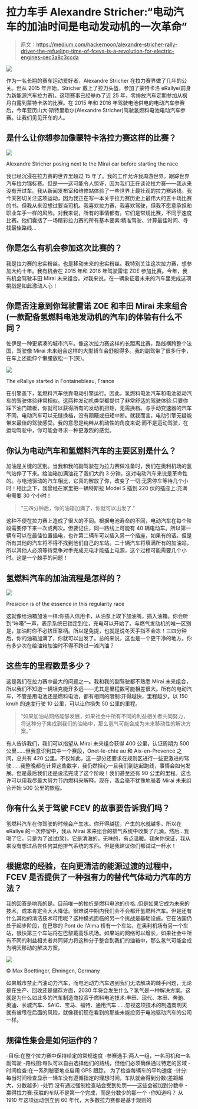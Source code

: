 # 拉力车手 Alexandre Stricher:“电动汽车的加油时间是电动发动机的一次革命”

> 原文：<https://medium.com/hackernoon/alexandre-stricher-rally-driver-the-refueling-time-of-fcevs-is-a-revolution-for-electric-engines-cec3a8c3ccda>

![](img/2729d8f2d9a1ca1fd336e3bca6610cf3.png)

作为一名长期的赛车运动爱好者，Alexandre Stricher 在拉力赛界做了几年的公关。但从 2015 年开始，Stricher 戴上了拉力头盔，参加了蒙特卡洛 eRallye(前身为新能源汽车拉力赛)。这项赛事已经举办了近 25 年，零排放汽车定期参加从枫丹白露到蒙特卡洛的比赛。在 2015 年和 2016 年驾驶电池供电的电动汽车参赛后，今年亚历山大·斯特里歇尔(Alexandre Stricher)驾驶氢燃料电池电动汽车参赛。让我们见见开车的人。

## **是什么让你想参加像蒙特卡洛拉力赛这样的比赛？**

![](img/f1fcd097c051d704c18f8a9776e3461d.png)

Alexandre Stricher posing next to the Mirai car before starting the race

我已经沉浸在拉力赛的世界里超过 15 年了。我的工作允许我周游世界，跟踪世界汽车拉力锦标赛。但是——这可能令人惊讶，因为我们正在谈论拉力赛——我从来没有开过车。我从新闻发布室和维修站体验了一些世界上最壮观的拉力赛路线。我今天密切关注这项运动，因为我正在写一本关于拉力赛历史上最伟大的五十场比赛的书。但我从来没想过要当司机。我喜欢拉力赛，我喜欢驾驶，但我不愿意承担和职业车手一样的风险。对我来说，所有的事情都有。它们是常规比赛，不同于速度比赛。他们囊括了一场精彩拉力赛的所有基本要素:精准驾驶、计算最佳时间、寻找最佳路线…

## **你是怎么有机会参加这次比赛的？**

我是拉力赛的忠实粉丝，也是移动未来的忠实粉丝。我特别关注这次拉力赛，想参加大约十年。我有机会在 2015 年和 2016 年驾驶雷诺 ZOE 参加比赛。今年，我有机会驾驶丰田 Mirai 未来组合。对我来说，在一辆象征着未来的汽车里完成这项挑战是如此激动人心！

## **你是否注意到你驾驶雷诺 ZOE 和丰田 Mirai 未来组合(一款配备氢燃料电池发动机的汽车)的体验有什么不同？**

佐伊是一种更紧凑的城市汽车。像这次拉力赛这样的长距离比赛，路线横跨整个法国，驾驶像 Mirai 未来组合这样的大型轿车会舒服得多。我的副驾带了很多行李，在车上还能伸个懒腰放松一下(笑)。

![](img/db6cea18eb905e7303c8eb7af0779929.png)

The eRallye started in Fontainebleau, France

在引擎盖下，氢燃料汽车依靠电动引擎运行。因此，氢燃料电池汽车和电池驱动汽车的驾驶体验非常相似。这两种发动机类型都提供了非常舒适的驾驶体验:只要你踩下油门踏板，你就可以获得所有的发动机扭矩，无需换档。与手动变速器的汽车不同，电动汽车可以无缝换档，没有颠簸或扭矩中断。就我而言，电动引擎无疑能带来最佳的驾驶感受。我的意思是纯粹从机动性的角度来说:而不是运动驾驶，在运动驾驶中，你可能会寻求一种更激烈的感觉。

## 你认为电动汽车和氢燃料汽车的主要区别是什么？

加油是关键的区别。当我和我的副驾驶在为拉力赛做准备时，我们在奥利机场的氢气站停了下来。给油箱加满油花了我们大约 3 分钟。这对电动汽车来说是革命性的。与电池驱动的汽车相比，它真的解放了你，改变了一切:无需停车等待几个小时！相比之下，我曾经在家里把一辆特斯拉 Model S 插到 220 伏的插座上:充满电需要 30 个小时！

> "三四分钟后，你的油箱加满了，你就可以出发了."

这种不便在拉力赛上造成了很大的不同。根据电池寿命的不同，电动汽车在每个阶段需要停下来一次或两次。但要记住，同一路线上可能有 40 辆电动车。所以第一辆车可以在最佳位置插电，也许第二辆车可以插入另一个插座，如果有的话。但是所有其他的汽车将不得不找到他们自己的车站。二十辆汽车将填满所有的加油站，所以其他人必须等待竞争对手完成充电才能插上电源，这个过程可能需要几个小时。这是一个棘手的问题！

## **氢燃料汽车的加油流程是怎样的？**

![](img/dea361e07cf2ef6ddd8a3c355552a2d2.png)

Presicion is of the essence in this regularity race

这就像给油箱加油一样:你插入信用卡，从油泵上取下加油嘴，插入油箱。你会听到“咔嗒”一声，表示系统已锁定到位，充电可以开始了。与燃气发动机的唯一区别是，加油时你不必挤压泵柄。所以是免提，也就是说冬天手指不会冻！三四分钟后，你的油箱加满了，你就可以出发了。总的来说，这也是一个更干净的地方。你有多少次在给油箱加油时不得不跨过一滩汽油？

## **这些车的里程数是多少？**

这是我们在拉力赛中最大的问题之一。我和我的副驾驶都不熟悉 Mirai 未来组合，所以我们不知道一辆坦克能开多远——尤其是里程数可能相差很大。所有的电动汽车，不管是用电池还是燃料电池，都有相同的限制:开得越快，里程越少。以 150 km/h 的速度行驶 10 公里，可以让你损失 50 公里的里程。

> “如果加油站网络能够发展，如果社会中所有不同的利益相关者共同努力，将这种分子集成到我们的油箱中，那么氢气可能会成为未来移动性的解决方案。”

有人告诉我们，我们可以指望从 Mirai 未来组合获得 400 公里，认证周期为 500 公里……但我意识到其中一个赛段，Onet-le-chte au 和 Aix-en-Provence 之间，总共有 420 公里。不仅如此，这一部分还要求在规则区进行一些更激进的驾驶……我整晚都在计算这些数字，我仍然担心一旦我们到达起跑线，事情会如何发展。但是最后我们还是设法完成了这个阶段！我们甚至还有 90 公里的里程。这也许可以用我尽最大努力节约燃料来解释。现在，我会毫不犹豫地骑着 Mirai 未来组合开始 500 公里的旅程。

## 你有什么关于驾驶 FCEV 的故事要告诉我们吗？

氢燃料汽车在你驾驶的时候会产生水。你开得越猛，产生的水就越多。所以在 eRallye 的一次停留中，我从 Mirai 未来组合的排气系统中收集了几滴，然后…我喝了它，只是为了试试(笑)。它是清澈的，无味的，有点温暖。我向你保证，我从来没有想过品尝任何其他排气系统的东西。但是我建议你们都试试一杯水！

## **根据您的经验，在向更清洁的能源过渡的过程中，FCEV 是否提供了一种强有力的替代气体动力汽车的方法？**

我的回答是响亮的是。目前唯一的挫折是燃料电池的价格..但是如果它成为未来的技术，成本肯定会大大降低。很难说中期内我们会不会都开氢燃料汽车。但是还有什么其他的清洁技术可用呢？这种模式面临的另一个挑战是基础设施。它在法国仍处于起步阶段，在巴黎的 Pont de l'Alma 桥有一个车站，在奥利机场有另一个车站，很快第三个车站将在巴黎戴高乐机场。如果站的网络可以增长，如果社会中所有不同的利益相关者共同努力将这种分子整合到我们的油箱中，那么氢气可能会成为明天移动的解决方案。

![](img/92a0cec15d102f9773be0916bb206fe9.png)

© Max Boettinger, Ehningen, Germany

如果城市禁止汽油动力汽车，而电池动力汽车遇到我们无法解决的棘手问题，无论是在生产、回收还是储存方面，2030 年将会发生什么？氢气是一种解决方案。这就是为什么如此多的汽车制造商投资于燃料电池技术:丰田、现代、本田、奔驰、奥迪、长城汽车、SAIC、宝马、福特、通用汽车……忽视这项技术的制造商明天就有被甩在后面的风险，就像我们现在看到的那些未能投资于电池驱动汽车的公司一样。

## 规律性集会是如何运作的？

-目标:在整个拉力赛中保持给定的常规速度
-参赛选手:两人一组，一名司机和一名副驾驶
-路线图:每队可以自由选择他们的路线，但他们必须确保通过特定的区域
-时间检查:在一系列秘密地点启用 GPS 跟踪， 为了检查每辆车的平均速度
-计分:每当时间检查显示一辆车没有遵循指定的理想时间，车队就会得到分数(差距越大，分数越多)
-处罚:没有通过强制检查站会受到处罚——这些会被加到分数中
-赢得拉力赛:获胜的车队不是第一个完成，而是分数少的那一个
-你知道吗？ 从 1910 年这项运动创立到 60 年代，大多数拉力赛都是基于规则的